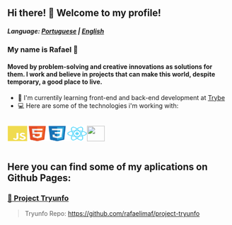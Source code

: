 ## Hi there! 👋 Welcome to my profile!
##### Language: [Portuguese](https://github.com/rafaelimaf/rafaelimaf/blob/main/README.md) | [English](https://github.com/rafaelimaf/rafaelimaf/blob/main/README.md)

### My name is Rafael 🌃

#### Moved by problem-solving and creative innovations as solutions for them. I work and believe in projects that can make this world, despite temporary, a good place to live.

- 📝 I'm currentily learning front-end and back-end development at <a href="https://github.com/betrybe">Trybe</a>
- 💻 Here are some of the technologies i'm working with:

<div style="display: inline_block"><br>
  <img align="left" height="35" width="45" src="https://raw.githubusercontent.com/devicons/devicon/master/icons/javascript/javascript-plain.svg">
  <img align="left" height="35" width="45" src="https://raw.githubusercontent.com/devicons/devicon/master/icons/html5/html5-original.svg">
  <img align="left" height="35" width="45" src="https://raw.githubusercontent.com/devicons/devicon/master/icons/css3/css3-original.svg">
  <img align="left" height="35" width="45" src="https://raw.githubusercontent.com/devicons/devicon/master/icons/react/react-original.svg">
  <img align="left" height="35" width="40" src="https://bendyworks.com/assets/images/blog/2020-05-04-ionic-react-and-redux-74ed1080.png">
</div>
</br>
</br>
</br>

## Here you can find some of my aplications on Github Pages:

### [🎴 Project Tryunfo](https://rafaelimaf.github.io/project-tryunfo/)
> Tryunfo Repo: https://github.com/rafaelimaf/project-tryunfo
